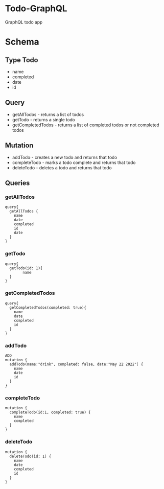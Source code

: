 # Todo-GraphQL
GraphQL todo app


# Schema 

## Type Todo
- name 
- completed 
- date
- id

## Query 
- getAllTodos - returns a list of todos
- getTodo - returns a single todo
- getCompletedTodos - returns a list of completed todos or not completed todos

## Mutation 
- addTodo - creates a new todo and returns that todo
- completeTodo - marks a todo complete and returns that todo
- deleteTodo - deletes a todo and returns that todo

## Queries 

### getAllTodos
```
query{
  getAllTodos {
    name
    date
    completed
    id
    date
  }
}
```

### getTodo

```
query{
  getTodo(id: 1){
		name
  }
}
```

### getCompletedTodos 

```
query{
  getCompletedTodos(completed: true){
    name
    date
    completed
    id
  }
}
```

### addTodo

```
ADD 
mutation {
  addTodo(name:"drink", completed: false, date:"May 22 2022") {
    name
    date
    id
  }
}
```

### completeTodo 

```
mutation {
  completeTodo(id:1, completed: true) {
    name
    completed
  }
}
```

### deleteTodo

```
mutation {
  deleteTodo(id: 1) {
    name
    date
    completed
    id
  }
}
```
